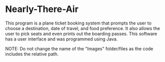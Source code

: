# Nearly-There-Air
This program is a plane ticket booking system that prompts the user to choose a destination, date of travel, and food preference. It also allows the user to pick seats and even prints out the boarding passes. This software has a user interface and was programmed using Java.


NOTE: Do not change the name of the "Images" folder/files as the code includes the relative path. 
